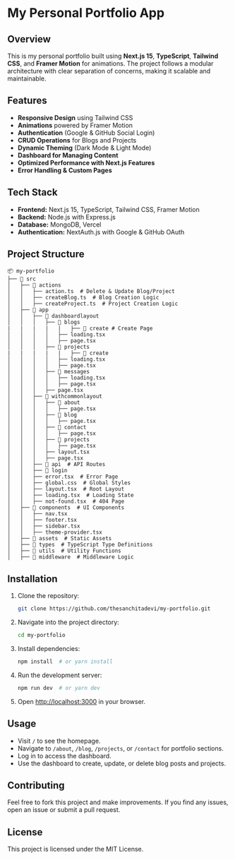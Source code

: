 # My Personal Portfolio App

## Overview

This is my personal portfolio built using **Next.js 15**, **TypeScript**, **Tailwind CSS**, and **Framer Motion** for animations. The project follows a modular architecture with clear separation of concerns, making it scalable and maintainable.

## Features

- **Responsive Design** using Tailwind CSS
- **Animations** powered by Framer Motion
- **Authentication** (Google & GitHub Social Login)
- **CRUD Operations** for Blogs and Projects
- **Dynamic Theming** (Dark Mode & Light Mode)
- **Dashboard for Managing Content**
- **Optimized Performance with Next.js Features**
- **Error Handling & Custom Pages**

## Tech Stack

- **Frontend:** Next.js 15, TypeScript, Tailwind CSS, Framer Motion
- **Backend:** Node.js with Express.js
- **Database:** MongoDB, Vercel
- **Authentication:** NextAuth.js with Google & GitHub OAuth

## Project Structure

```
📦 my-portfolio
├── 📂 src
│   ├── 📂 actions
│   │   ├── action.ts  # Delete & Update Blog/Project
│   │   ├── createBlog.ts  # Blog Creation Logic
│   │   ├── createProject.ts  # Project Creation Logic
│   ├── 📂 app
│   │   ├── 📂 dashboardlayout
│   │   │   ├── 📂 blogs
|   |   |   |   |   ├── 📂 create # Create Page
│   │   │   │   ├── loading.tsx
│   │   │   │   ├── page.tsx
│   │   │   ├── 📂 projects
|   |   |   |   |   ├── 📂 create
│   │   │   │   ├── loading.tsx
│   │   │   │   ├── page.tsx
│   │   │   ├── 📂 messages
│   │   │   │   ├── loading.tsx
│   │   │   │   ├── page.tsx
│   │   │   ├── page.tsx
│   │   ├── 📂 withcommonlayout
│   │   │   ├── 📂 about
│   │   │   │   ├── page.tsx
│   │   │   ├── 📂 blog
│   │   │   │   ├── page.tsx
│   │   │   ├── 📂 contact
│   │   │   │   ├── page.tsx
│   │   │   ├── 📂 projects
│   │   │   │   ├── page.tsx
│   │   │   ├── layout.tsx
│   │   │   ├── page.tsx
│   │   ├── 📂 api  # API Routes
│   │   ├── 📂 login
│   │   ├── error.tsx  # Error Page
│   │   ├── global.css  # Global Styles
│   │   ├── layout.tsx  # Root Layout
│   │   ├── loading.tsx  # Loading State
│   │   ├── not-found.tsx  # 404 Page
│   ├── 📂 components  # UI Components
│   │   ├── nav.tsx
│   │   ├── footer.tsx
│   │   ├── sidebar.tsx
│   │   ├── theme-provider.tsx
│   ├── 📂 assets  # Static Assets
│   ├── 📂 types  # TypeScript Type Definitions
│   ├── 📂 utils  # Utility Functions
│   ├── 📂 middleware  # Middleware Logic
```

## Installation

1. Clone the repository:
   ```bash
   git clone https://github.com/thesanchitadevi/my-portfolio.git
   ```
2. Navigate into the project directory:
   ```bash
   cd my-portfolio
   ```
3. Install dependencies:
   ```bash
   npm install  # or yarn install
   ```
4. Run the development server:
   ```bash
   npm run dev  # or yarn dev
   ```
5. Open [http://localhost:3000](http://localhost:3000) in your browser.

## Usage

- Visit `/` to see the homepage.
- Navigate to `/about`, `/blog`, `/projects`, or `/contact` for portfolio sections.
- Log in to access the dashboard.
- Use the dashboard to create, update, or delete blog posts and projects.

## Contributing

Feel free to fork this project and make improvements. If you find any issues, open an issue or submit a pull request.

## License

This project is licensed under the MIT License.
